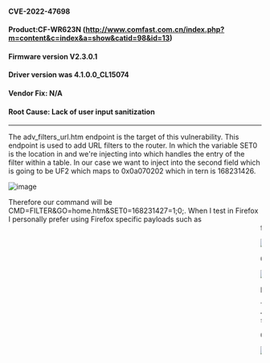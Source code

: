 #### CVE-2022-47698
#### Product:CF-WR623N (http://www.comfast.com.cn/index.php?m=content&c=index&a=show&catid=98&id=13)
#### Firmware version V2.3.0.1 
#### Driver version was 4.1.0.0_CL15074 
#### Vendor Fix: N/A
#### Root Cause: Lack of user input sanitization 

----------

The adv_filters_url.htm endpoint is the target of this vulnerability. This endpoint is used to add URL filters to the router. In which the variable SET0 is the location in and we're injecting into which handles the entry of the filter within a table. In our case we want to inject into the second field which is going to be UF2 which maps to 0x0a070202 which in tern is 168231426.          

![image](https://user-images.githubusercontent.com/25066959/207156439-7b744888-a5c0-4c93-bc6a-7f26c1db9b38.png)

Therefore our command will be CMD=FILTER&GO=home.htm&SET0=168231427=1;0;<INJECTION>. When I test in Firefox I personally prefer using Firefox specific payloads such as <marquee onstart=alert(1)> for testing.             
  
![image](https://user-images.githubusercontent.com/25066959/207156518-2c0e1df6-d4cf-4532-9d82-2f93c122b57b.png)

  Once the POST request above is submitted, going to Advanced Users > URL Filtering will trigger the alert. Once again. this is fairly useless & impact-less given our situation, and lack of required authentication.         
  
  ![image](https://user-images.githubusercontent.com/25066959/207156548-02ad3927-f86c-4292-898a-5e4da222168f.png)

  
I don't blog a lot so ill share my favorite payload which leverages the movie / video content tags which are never ever filtered.          
  
  The payload can be seen below.
  ```<video controls oncanplay="alert()"><source src="http://mirrors.standaloneinstaller.com/video-sample/lion-sample.mp4"></video>```       

Once the page is refreshed we'll have the audio and video of  lion-sample.mp4 within the page.          
  
  ![image](https://user-images.githubusercontent.com/25066959/207156582-a7451836-472f-43d0-b3d5-50b70b45dcba.png)
